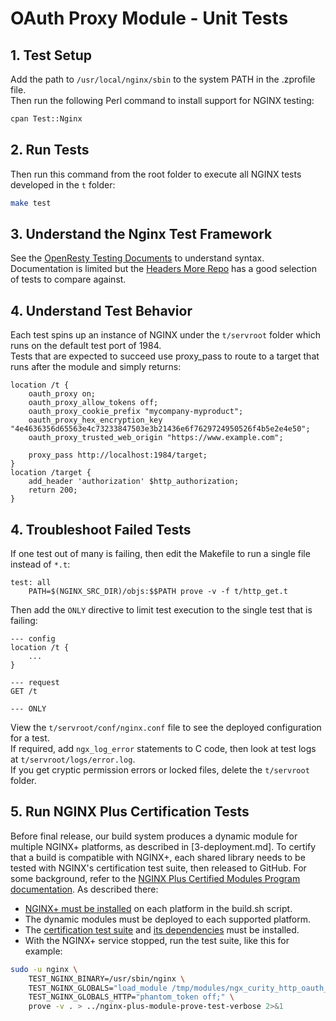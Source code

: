 # OAuth Proxy Module - Unit Tests

## 1. Test Setup

Add the path to `/usr/local/nginx/sbin` to the system PATH in the .zprofile file.\
Then run the following Perl command to install support for NGINX testing:

```bash
cpan Test::Nginx
```

## 2. Run Tests

Then run this command from the root folder to execute all NGINX tests developed in the `t` folder:

```bash
make test
```

## 3. Understand the Nginx Test Framework

See the [OpenResty Testing Documents](https://openresty.gitbooks.io/programming-openresty/content/testing/preparing-tests.html) to understand syntax.\
Documentation is limited but the [Headers More Repo](https://github.com/openresty/headers-more-nginx-module/tree/master/t) has a good selection of tests to compare against.

## 4. Understand Test Behavior

Each test spins up an instance of NGINX under the `t/servroot` folder which runs on the default test port of 1984.\
Tests that are expected to succeed use proxy_pass to route to a target that runs after the module and simply returns:

```nginx
location /t {
    oauth_proxy on;
    oauth_proxy_allow_tokens off;
    oauth_proxy_cookie_prefix "mycompany-myproduct";
    oauth_proxy_hex_encryption_key "4e4636356d65563e4c73233847503e3b21436e6f7629724950526f4b5e2e4e50";
    oauth_proxy_trusted_web_origin "https://www.example.com";
    
    proxy_pass http://localhost:1984/target;
}
location /target {
    add_header 'authorization' $http_authorization;
    return 200;
}
```

## 4. Troubleshoot Failed Tests

If one test out of many is failing, then edit the Makefile to run a single file instead of `*.t`:

```text
test: all
	PATH=$(NGINX_SRC_DIR)/objs:$$PATH prove -v -f t/http_get.t
```

Then add the `ONLY` directive to limit test execution to the single test that is failing:

```text
--- config
location /t {
    ...
}

--- request
GET /t

--- ONLY
```

View the `t/servroot/conf/nginx.conf` file to see the deployed configuration for a test.\
If required, add `ngx_log_error` statements to C code, then look at test logs at `t/servroot/logs/error.log`.\
If you get cryptic permission errors or locked files, delete the `t/servroot` folder.

## 5. Run NGINX Plus Certification Tests

Before final release, our build system produces a dynamic module for multiple NGINX+ platforms, as described in [3-deployment.md]. To certify that a build is compatible with NGINX+, each shared library needs to be tested with NGINX's certification test suite, then released to GitHub. For some background, refer to the [NGINX Plus Certified Modules Program documentation](https://www.nginx.com/partners/certified-module-program-documentation/#tech-doc-instructions-building). As described there:

- [NGINX+ must be installed](https://docs.nginx.com/nginx/admin-guide/installing-nginx/installing-nginx-plus/) on each platform in the build.sh script.
- The dynamic modules must be deployed to each supported platform. 
- The [certification test suite](https://www.nginx.com/partners/certified-module-program-documentation/#tech-doc-instructions-self-cert) and [its dependencies](https://www.nginx.com/partners/certified-module-program-documentation/#appendix) must be installed.
- With the NGINX+ service stopped, run the test suite, like this for example:

```sh
sudo -u nginx \
    TEST_NGINX_BINARY=/usr/sbin/nginx \
    TEST_NGINX_GLOBALS="load_module /tmp/modules/ngx_curity_http_oauth_proxy_module.so;" \
    TEST_NGINX_GLOBALS_HTTP="phantom_token off;" \
    prove -v . > ../nginx-plus-module-prove-test-verbose 2>&1
```

